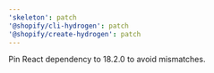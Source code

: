 ```yaml
---
'skeleton': patch
'@shopify/cli-hydrogen': patch
'@shopify/create-hydrogen': patch
---
```


Pin React dependency to 18.2.0 to avoid mismatches.
